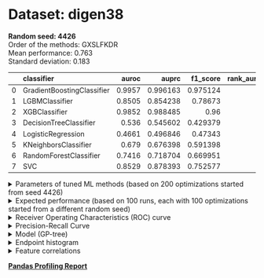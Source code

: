 # Dataset: digen38
**Random seed: 4426**<br/>
Order of the methods: GXSLFKDR<br/>
Mean performance: 0.763<br/>
Standard deviation: 0.183<br/>


|    | classifier                 |   auroc |    auprc |   f1_score |   rank_auroc |   rank_auprc |   rank_f1 |
|---:|:---------------------------|--------:|---------:|-----------:|-------------:|-------------:|----------:|
|  0 | GradientBoostingClassifier |  0.9957 | 0.996163 |   0.975124 |            1 |            1 |         1 |
|  1 | LGBMClassifier             |  0.8505 | 0.854238 |   0.78673  |            4 |            4 |         3 |
|  2 | XGBClassifier              |  0.9852 | 0.988485 |   0.96     |            2 |            2 |         2 |
|  3 | DecisionTreeClassifier     |  0.536  | 0.545602 |   0.429379 |            7 |            7 |         8 |
|  4 | LogisticRegression         |  0.4661 | 0.496846 |   0.47343  |            8 |            8 |         7 |
|  5 | KNeighborsClassifier       |  0.679  | 0.676398 |   0.591398 |            6 |            6 |         6 |
|  6 | RandomForestClassifier     |  0.7416 | 0.718704 |   0.669951 |            5 |            5 |         5 |
|  7 | SVC                        |  0.8529 | 0.878393 |   0.752577 |            3 |            3 |         4 |



<details>
<summary>Parameters of tuned ML methods (based on 200 optimizations started from seed 4426)</summary>


```
GradientBoostingClassifier(learning_rate=0.5923118909186984, max_depth=6,
                           min_samples_leaf=82, n_iter_no_change=17,
                           random_state=4426, tol=1e-07,
                           validation_fraction=0.01)
LGBMClassifier(deterministic=True, force_row_wise=True, max_depth=10,
               metric='binary_logloss', n_jobs=1, num_leaves=1024,
               objective='binary', random_state=4426)
XGBClassifier(alpha=2.245887444244428, base_score=0.5, booster='gbtree',
              colsample_bylevel=1, colsample_bynode=1, colsample_bytree=1,
              eta=0.13196580465068994, eval_metric='logloss', gamma=0.5,
              gpu_id=-1, importance_type='gain', interaction_constraints='',
              learning_rate=0.131965801, max_delta_step=0, max_depth=7,
              min_child_weight=1, missing=nan, monotone_constraints='()',
              n_estimators=100, n_jobs=1, nthread=1, num_parallel_tree=1,
              random_state=4426, reg_alpha=2.24588752,
              reg_lambda=0.0011401850838286963, scale_pos_weight=1, subsample=1,
              tree_method='exact', use_label_encoder=False,
              validate_parameters=1, ...)
DecisionTreeClassifier(max_depth=8, max_features='auto', min_samples_leaf=2,
                       min_samples_split=13, random_state=4426)
LogisticRegression(C=0.3075304790451844, random_state=4426, solver='sag')
KNeighborsClassifier(n_neighbors=6, p=1, weights='distance')
RandomForestClassifier(max_depth=10, max_features=None, min_samples_leaf=2,
                       min_samples_split=5, n_estimators=91, random_state=4426)
SVC(C=4873.703354641575, class_weight='balanced', kernel='poly',
    probability=True, random_state=4426, tol=0.0016317815221876945)
```

</details>

<details>
<summary>Expected performance (based on 100 runs, each with 100 optimizations started from a different random seed)</summary>
<img src='digen38_4426-box.svg' width=40% />
</details>

<details>
<summary>Receiver Operating Characteristics (ROC) curve</summary>
<img src='digen38_4426-roc.svg' width=40% />
</details>

<details>
<summary>Precision-Recall Curve</summary>
<img src='digen38_4426-prc.svg' width=40% />
</details>

<details>
<summary>Model (GP-tree)</summary>
<img src='digen38_4426-model.svg' height=10% />
</details>

<details>
<summary>Endpoint histogram</summary>
<img src='digen38_4426-endpoint.svg' width=40% />
</details>

<details>
<summary>Feature correlations</summary>
<img src='digen38_4426-corr.svg' width=40% />
</details>

[**Pandas Profiling Report**](https://epistasislab.github.io/digen/profile/digen38_4426.html)